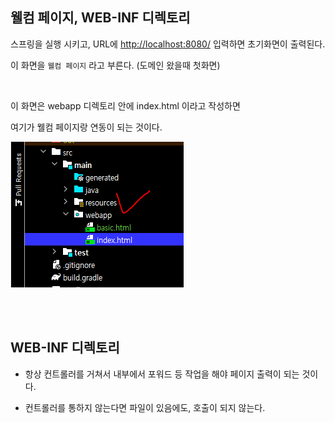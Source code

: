 ## 웰컴 페이지, WEB-INF 디렉토리

스프링을 실행 시키고, URL에 [http://localhost:8080/](http://localhost:8080/) 입력하면 초기화면이 출력된다.

이 화면을 `웰컴 페이지` 라고 부른다. (도메인 왔을때 첫화면)

<br/>

이 화면은 webapp 디렉토리 안에 index.html 이라고 작성하면 

여기가 웰컴 페이지랑 연동이 되는 것이다.

![이미지](/programming/img/입문45.PNG)

<br/><br/>

## WEB-INF 디렉토리

- 항상 컨트롤러를 거쳐서 내부에서 포워드 등 작업을 해야 페이지 출력이 되는 것이다.

- 컨트롤러를 통하지 않는다면 파일이 있음에도, 호출이 되지 않는다.